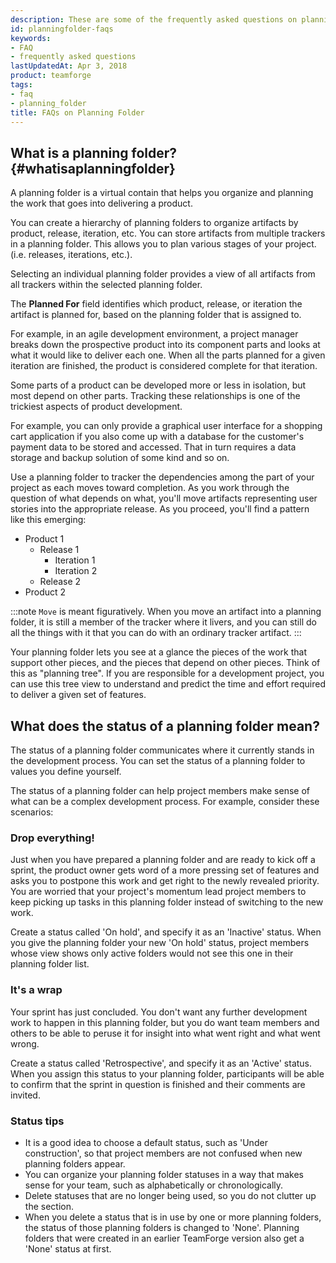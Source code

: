```yaml
---
description: These are some of the frequently asked questions on planning folders.
id: planningfolder-faqs
keywords:
- FAQ
- frequently asked questions
lastUpdatedAt: Apr 3, 2018
product: teamforge
tags:
- faq
- planning_folder
title: FAQs on Planning Folder
---
```



## What is a planning folder? {#whatisaplanningfolder}

A planning folder is a virtual contain that helps you organize and planning the work that goes into delivering a product. 

You can create a hierarchy of planning folders to organize artifacts by product, release, iteration, etc. You can store artifacts from multiple trackers in a planning folder. This allows you to plan various stages of your project. (i.e. releases, iterations, etc.).

Selecting an individual planning folder provides a view of all artifacts from all trackers within the selected planning folder.

The **Planned For** field identifies which product, release, or iteration the artifact is planned for, based on the planning folder that is assigned to.

For example, in an agile development environment, a project manager breaks down the prospective product into its component parts and looks at what it would like to deliver each one. When all the parts planned for a given iteration are finished, the product is considered complete for that iteration.

Some parts of a product can be developed more or less in isolation, but most depend on other parts. Tracking these relationships is one of the trickiest aspects of product development.

For example, you can only provide a graphical user interface for a shopping cart application if you also come up with a database for the customer's payment data to be stored and accessed. That in turn requires a data storage and backup solution of some kind and so on.

Use a planning folder to tracker the dependencies among the part of your project as each moves toward completion. As you work through the question of what depends on what, you'll move artifacts representing user stories into the appropriate release. As you proceed, you'll find a pattern like this emerging:

 * Product 1
   * Release 1
     * Iteration 1
     * Iteration 2
   * Release 2
 * Product 2
 
 :::note
 `Move` is meant figuratively. When you move an artifact into a planning folder, it is still a member of the tracker where it livers, and you can still do all the things with it that you can do with an ordinary tracker artifact.
 :::

Your planning folder lets you see at a glance the pieces of the work that support other pieces, and the pieces that depend on other pieces. Think of this as "planning tree". If you are responsible for a development project, you can use this tree view to understand and predict the time and effort required to deliver a given set of features.

<!-- site.data.alerts.hr_shaded -->

## What does the status of a planning folder mean?

The status of a planning folder communicates where it currently stands in the development process. You can set the status of a planning folder to values you define yourself.

The status of a planning folder can help project members make sense of what can be a complex development process. For example, consider these scenarios:

### Drop everything!

Just when you have prepared a planning folder and are ready to kick off a sprint, the product owner gets word of a more pressing set of features and asks you to postpone this work and get right to the newly revealed priority. You are worried that your project's momentum lead project members to keep picking up tasks in this planning folder instead of switching to the new work.

Create a status called 'On hold', and specify it as an 'Inactive' status. When you give the planning folder your new 'On hold' status, project members whose view shows only active folders would not see this one in their planning folder list.

### It's a wrap

Your sprint has just concluded. You don't want any further development work to happen in this planning folder, but you do want team members and others to be able to peruse it for insight into what went right and what went wrong.

Create a status called 'Retrospective', and specify it as an 'Active' status. When you assign this status to your planning folder, participants will be able to confirm that the sprint in question is finished and their comments are invited.

### Status tips

* It is a good idea to choose a default status, such as 'Under construction', so that project members are not confused when new planning folders appear.
* You can organize your planning folder statuses in a way that makes sense for your team, such as alphabetically or chronologically.
* Delete statuses that are no longer being used, so you do not clutter up the section.
* When you delete a status that is in use by one or more planning folders, the status of those planning folders is changed to 'None'. Planning folders that were created in an earlier TeamForge version also get a 'None' status at first.
